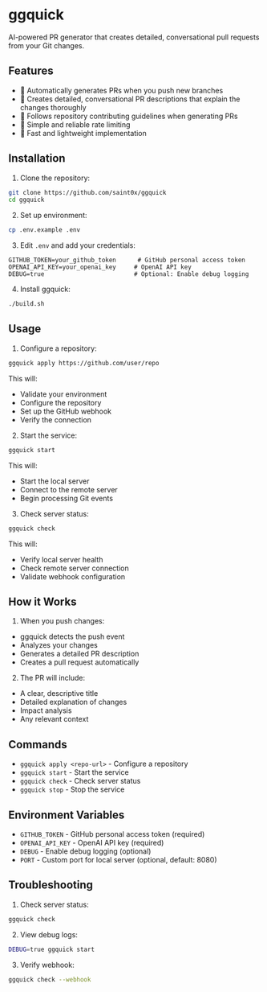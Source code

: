 # ggquick

AI-powered PR generator that creates detailed, conversational pull requests from your Git changes.

## Features

- 🤖 Automatically generates PRs when you push new branches
- 🎯 Creates detailed, conversational PR descriptions that explain the changes thoroughly
- 📝 Follows repository contributing guidelines when generating PRs
- 🔄 Simple and reliable rate limiting
- 🚀 Fast and lightweight implementation

## Installation

1. Clone the repository:
```bash
git clone https://github.com/saint0x/ggquick
cd ggquick
```

2. Set up environment:
```bash
cp .env.example .env
```

3. Edit `.env` and add your credentials:
```env
GITHUB_TOKEN=your_github_token      # GitHub personal access token
OPENAI_API_KEY=your_openai_key     # OpenAI API key
DEBUG=true                         # Optional: Enable debug logging
```

4. Install ggquick:
```bash
./build.sh
```

## Usage

1. Configure a repository:
```bash
ggquick apply https://github.com/user/repo
```
This will:
- Validate your environment
- Configure the repository
- Set up the GitHub webhook
- Verify the connection

2. Start the service:
```bash
ggquick start
```
This will:
- Start the local server
- Connect to the remote server
- Begin processing Git events

3. Check server status:
```bash
ggquick check
```
This will:
- Verify local server health
- Check remote server connection
- Validate webhook configuration

## How it Works

1. When you push changes:
- ggquick detects the push event
- Analyzes your changes
- Generates a detailed PR description
- Creates a pull request automatically

2. The PR will include:
- A clear, descriptive title
- Detailed explanation of changes
- Impact analysis
- Any relevant context

## Commands

- `ggquick apply <repo-url>` - Configure a repository
- `ggquick start` - Start the service
- `ggquick check` - Check server status
- `ggquick stop` - Stop the service

## Environment Variables

- `GITHUB_TOKEN` - GitHub personal access token (required)
- `OPENAI_API_KEY` - OpenAI API key (required)
- `DEBUG` - Enable debug logging (optional)
- `PORT` - Custom port for local server (optional, default: 8080)

## Troubleshooting

1. Check server status:
```bash
ggquick check
```

2. View debug logs:
```bash
DEBUG=true ggquick start
```

3. Verify webhook:
```bash
ggquick check --webhook
``` 